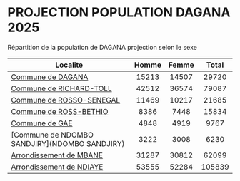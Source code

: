# PROJECTION POPULATION DAGANA 2025
	
Répartition de la population de DAGANA projection selon le sexe
	
| Localite  | Homme | Femme | Total |
| --------- |:-----:|:-----:|:-----:|
| [Commune de DAGANA](DAGANA) | 15213 | 14507 | 29720 |
| [Commune de RICHARD-TOLL](RICHARD-TOLL) | 42512 | 36574 | 79087 |
| [Commune de ROSSO-SENEGAL](ROSSO-SENEGAL) | 11469 | 10217 | 21685 |
| [Commune de ROSS-BETHIO](ROSS-BETHIO) | 8386 | 7448 | 15834 |
| [Commune de GAE](GAE) | 4848 | 4919 | 9767 |
| [Commune de NDOMBO SANDJIRY](NDOMBO SANDJIRY) | 3222 | 3008 | 6230 |
| [Arrondissement de MBANE](MBANE) | 31287 | 30812 | 62099 |
| [Arrondissement de NDIAYE](NDIAYE) | 53555 | 52284 | 105839 |
